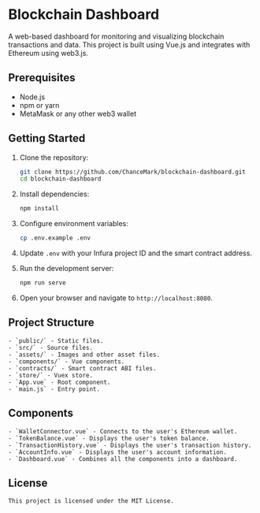 # Blockchain Dashboard

A web-based dashboard for monitoring and visualizing blockchain transactions and data. This project is built using Vue.js and integrates with Ethereum using web3.js.

## Prerequisites

- Node.js
- npm or yarn
- MetaMask or any other web3 wallet

## Getting Started

1. Clone the repository:
    ```sh
    git clone https://github.com/ChanceMark/blockchain-dashboard.git
    cd blockchain-dashboard
    ```

2. Install dependencies:
    ```sh
    npm install
    ```

3. Configure environment variables:
    ```sh
    cp .env.example .env
    ```

4. Update `.env` with your Infura project ID and the smart contract address.

5. Run the development server:
    ```sh
    npm run serve
    ```

6. Open your browser and navigate to `http://localhost:8080`.

## Project Structure

    - `public/` - Static files.
    - `src/` - Source files.
    - `assets/` - Images and other asset files.
    - `components/` - Vue components.
    - `contracts/` - Smart contract ABI files.
    - `store/` - Vuex store.
    - `App.vue` - Root component.
    - `main.js` - Entry point.

## Components

    - `WalletConnector.vue` - Connects to the user's Ethereum wallet.
    - `TokenBalance.vue` - Displays the user's token balance.
    - `TransactionHistory.vue` - Displays the user's transaction history.
    - `AccountInfo.vue` - Displays the user's account information.
    - `Dashboard.vue` - Combines all the components into a dashboard.

## License

    This project is licensed under the MIT License.
